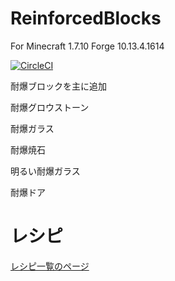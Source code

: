 # ReinforcedBlocks
For Minecraft 1.7.10 Forge 10.13.4.1614

[![CircleCI](https://circleci.com/gh/maa123/ReinforcedBlocks.svg?style=svg)](https://circleci.com/gh/maa123/ReinforcedBlocks)


耐爆ブロックを主に追加


耐爆グロウストーン

耐爆ガラス

耐爆焼石

明るい耐爆ガラス

耐爆ドア


# レシピ
[レシピ一覧のページ](https://github.com/maa123/ReinforcedBlocks/wiki)